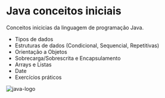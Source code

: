 # Java conceitos iniciais

Conceitos inicicias da linguagem de programação Java.

- Tipos de dados
- Estruturas de dados (Condicional, Sequencial, Repetitivas)
- Orientação a Objetos
- Sobrecarga/Sobrescrita e Encapsulamento
- Arrays e Listas
- Date
- Exercícios práticos

![java-logo](https://user-images.githubusercontent.com/24658433/176797013-8612c5b9-3fff-4f27-89a1-f67deb0e414e.png)
